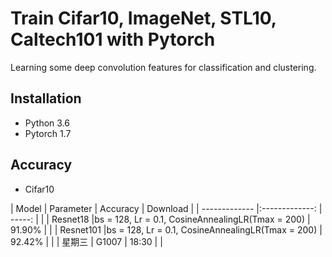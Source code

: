 # Train Cifar10, ImageNet, STL10, Caltech101 with Pytorch
Learning some deep convolution features for classification and clustering.
## Installation
* Python 3.6 
* Pytorch 1.7

## Accuracy
* Cifar10

| Model         | Parameter                                                       | Accuracy     |  Download |
| ------------- |:-------------:                                                  | -----:       |           |
|  Resnet18     |bs = 128, Lr = 0.1, CosineAnnealingLR(Tmax = 200)                | 91.90%       |           |
|  Resnet101    |bs = 128, Lr = 0.1, CosineAnnealingLR(Tmax = 200)                | 92.42%       |           |
|  星期三        | G1007                                                           |   18:30      |           |                  

